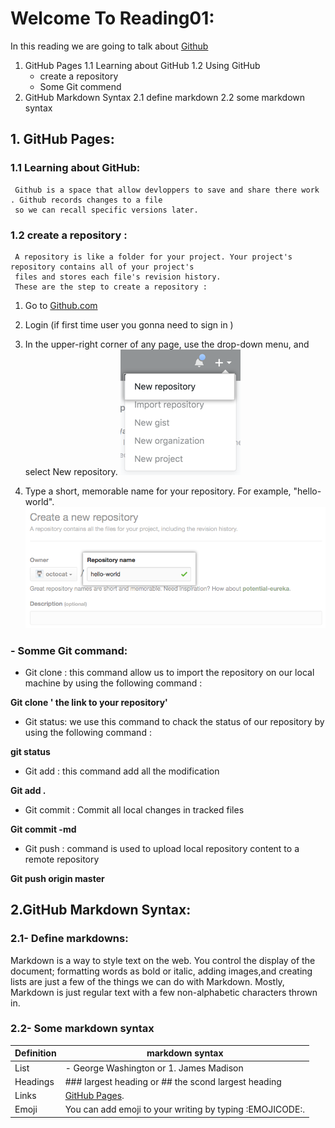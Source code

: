 # Welcome To Reading01:

In this reading we are going to talk about [Github](https://github.com/ ) 

 1. GitHub Pages
   1.1 Learning about GitHub
   1.2 Using GitHub
      * create a repository
      * Some Git commend
 2. GitHub Markdown Syntax
   2.1 define markdown
   2.2 some markdown syntax
   


## 1. GitHub Pages: 
### 1.1  Learning about GitHub:
     Github is a space that allow devloppers to save and share there work . Github records changes to a file
     so we can recall specific versions later.
 ### 1.2 create a repository :
     A repository is like a folder for your project. Your project's repository contains all of your project's 
     files and stores each file's revision history. 
     These are the step to create a repository :

1. Go to [Github.com](https://github.com/)

2. Login (if first time user you gonna  need to sign in )

3. In the upper-right corner of any page, use the  drop-down menu, and select New repository.
       ![](images/repo-create.png/)

4. Type a short, memorable name for your repository. For example, "hello-world".
       ![](images/create-repository-name.png/)

### - Somme Git command:

-  Git clone : this command allow us to import the repository on our local machine by using the following command :

**Git clone ' the link to your repository'**
        
-  Git status: we use this command to chack the status of our repository by using the following command :

**git status**
   
- Git add : this command add all the modification 

**Git add .**
  
-  Git commit : Commit all local changes in tracked files

**Git commit -md**
    
- Git push : command is used to upload local repository content to a remote repository

**Git push origin master**
    
    
## 2.GitHub Markdown Syntax:

 ### 2.1- Define markdowns: 
 Markdown is a way to style text on the web. You control the display of the document; formatting words as bold or italic, adding images,and creating lists are just a few of the things we can do with Markdown. Mostly, Markdown is just regular text with a few non-alphabetic characters thrown in.
 ### 2.2- Some markdown syntax

   Definition  | markdown syntax
------------ | -------------
 List |- George Washington or 1. James Madison
Headings|### largest heading or ##  the scond largest heading
Links |[GitHub Pages](https://pages.github.com/).
Emoji|You can add emoji to your writing by typing :EMOJICODE:.


      
